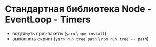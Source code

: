 # Стандартная библиотека Node - EventLoop - Timers
* подтянуть npm-пакеты (`yarn` \ `npm install`)
* выполнить скрипт (`yarn run tree path` \ `npm run tree -- path`)
